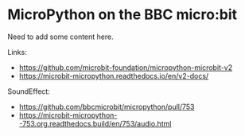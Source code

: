 # MicroPython on the BBC micro:bit

Need to add some content here.

Links:
- https://github.com/microbit-foundation/micropython-microbit-v2
- https://microbit-micropython.readthedocs.io/en/v2-docs/

SoundEffect:
- https://github.com/bbcmicrobit/micropython/pull/753
- https://microbit-micropython--753.org.readthedocs.build/en/753/audio.html
